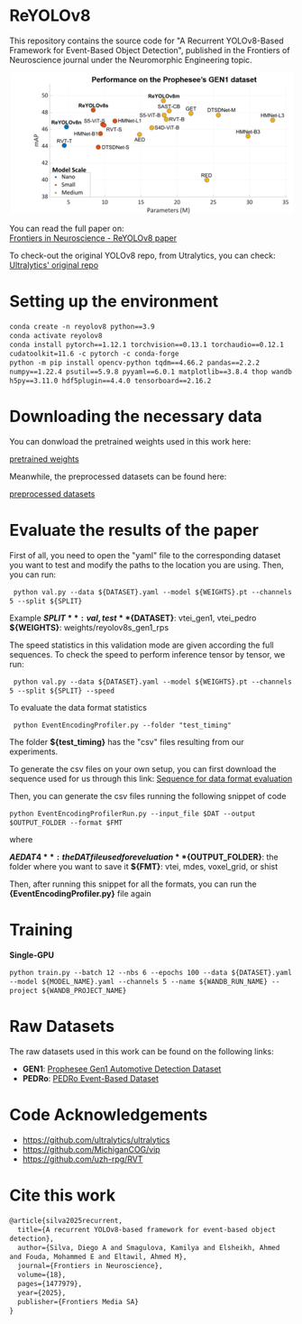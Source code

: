 # ReYOLOv8

This repository contains the source code for "A Recurrent YOLOv8-Based Framework for Event-Based Object Detection", published in the Frontiers of Neuroscience journal under the Neuromorphic Engineering topic. <br/>


![GEN1 results](images/cover.png)

You can read the full paper on: <br/>
[Frontiers in Neuroscience - ReYOLOv8 paper](https://doi.org/10.3389/fnins.2024.1477979) <br/>

To check-out the original YOLOv8 repo, from Utralytics, you can check: <br/>
[Ultralytics' original repo](https://github.com/ultralytics/ultralytics) <br/>

# Setting up the environment 
```
conda create -n reyolov8 python==3.9
conda activate reyolov8 
conda install pytorch==1.12.1 torchvision==0.13.1 torchaudio==0.12.1 cudatoolkit=11.6 -c pytorch -c conda-forge 
python -m pip install opencv-python tqdm==4.66.2 pandas==2.2.2 numpy==1.22.4 psutil==5.9.8 pyyaml==6.0.1 matplotlib==3.8.4 thop wandb h5py==3.11.0 hdf5plugin==4.4.0 tensorboard==2.16.2 
```
# Downloading the necessary data

You can donwload the pretrained weights used in this work here:

[pretrained weights](https://drive.google.com/drive/folders/1UHIShRPFNVq1hDIUDlWC2gCz-RAbidr7?usp=drive_link)

Meanwhile, the preprocessed datasets can be found here:

[preprocessed datasets](https://drive.google.com/drive/folders/1mmzEw8Jkcz9BFocw5OqFdCLb_H8t-ue5?usp=drive_link)
# Evaluate the results of the paper

First of all, you need to open the "yaml" file to the corresponding dataset you want to test and modify the paths to the location you are using.
Then, you can run:

```
 python val.py --data ${DATASET}.yaml --model ${WEIGHTS}.pt --channels 5 --split ${SPLIT}
```
Example
**${SPLIT}**: val, test
**${DATASET}**: vtei_gen1, vtei_pedro
**${WEIGHTS}**: weights/reyolov8s_gen1_rps

The speed statistics in this validation mode are given according the full sequences. To check the speed to perform inference tensor by tensor, we run:

```
 python val.py --data ${DATASET}.yaml --model ${WEIGHTS}.pt --channels 5 --split ${SPLIT} --speed
```

To evaluate the data format statistics

```
 python EventEncodingProfiler.py --folder "test_timing"
```

The folder **${test_timing}** has the "csv" files resulting from our experiments. 

To generate the csv files on your own setup, you can first download the sequence used for us through this link:
[Sequence for data format evaluation](https://drive.google.com/file/d/1Tuey6YnQsouGtM1bFNKk2WCRAGrsh1xM/view?usp=sharing)

Then, you can generate the csv files running the following snippet of code 

```
python EventEncodingProfilerRun.py --input_file $DAT --output $OUTPUT_FOLDER --format $FMT

```

where

**${AEDAT4}**: the DAT file used for eveluation
**${OUTPUT_FOLDER}**: the folder where you want to save it
**${FMT}**: vtei, mdes, voxel_grid, or shist

Then, after running this snippet for all the formats, you can run the **{EventEncodingProfiler.py}** file again

# Training 

**Single-GPU**

```
python train.py --batch 12 --nbs 6 --epochs 100 --data ${DATASET}.yaml  --model ${MODEL_NAME}.yaml --channels 5 --name ${WANDB_RUN_NAME} --project ${WANDB_PROJECT_NAME} 
```

# Raw Datasets 

The raw datasets used in this work can be found on the following links:

- **GEN1**: [Prophesee Gen1 Automotive Detection Dataset](https://www.prophesee.ai/2020/01/24/prophesee-gen1-automotive-detection-dataset/)
- **PEDRo**: [PEDRo Event-Based Dataset](https://github.com/SSIGPRO/PEDRo-Event-Based-Dataset)


# Code Acknowledgements

- https://github.com/ultralytics/ultralytics
- https://github.com/MichiganCOG/vip
- https://github.com/uzh-rpg/RVT

# Cite this work
```
@article{silva2025recurrent,
  title={A recurrent YOLOv8-based framework for event-based object detection},
  author={Silva, Diego A and Smagulova, Kamilya and Elsheikh, Ahmed and Fouda, Mohammed E and Eltawil, Ahmed M},
  journal={Frontiers in Neuroscience},
  volume={18},
  pages={1477979},
  year={2025},
  publisher={Frontiers Media SA}
}
```
